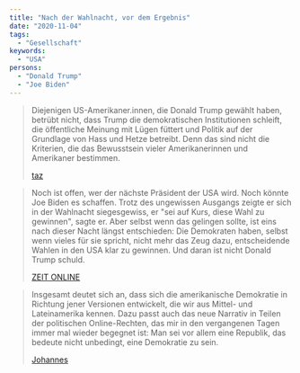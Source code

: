 ```yaml
---
title: "Nach der Wahlnacht, vor dem Ergebnis"
date: "2020-11-04"
tags:
  - "Gesellschaft"
keywords:
  - "USA"
persons:
  - "Donald Trump"
  - "Joe Biden"
---
```


> Diejenigen US-Amerikaner.innen, die Donald Trump gewählt haben, betrübt nicht, dass Trump die demokratischen Institutionen schleift, die öffentliche Meinung mit Lügen füttert und Politik auf der Grundlage von Hass und Hetze betreibt. Denn das sind nicht die Kriterien, die das Bewusstsein vieler Amerikanerinnen und Amerikaner bestimmen.
>
> [taz](https://taz.de/Trump-und-seine-Waehlerschaft/!5726195/)

> Noch ist offen, wer der nächste Präsident der USA wird. Noch könnte Joe Biden es schaffen. Trotz des ungewissen Ausgangs zeigte er sich in der Wahlnacht siegesgewiss, er "sei auf Kurs, diese Wahl zu gewinnen", sagte er. Aber selbst wenn das gelingen sollte, ist eins nach dieser Nacht längst entschieden: Die Demokraten haben, selbst wenn vieles für sie spricht, nicht mehr das Zeug dazu, entscheidende Wahlen in den USA klar zu gewinnen. Und daran ist nicht Donald Trump schuld.
>
> [ZEIT ONLINE](https://www.zeit.de/politik/ausland/2020-11/us-demokraten-joe-biden-praesidentschaftswahl-niederlage)

> Insgesamt deutet sich an, dass sich die amerikanische Demokratie in Richtung jener Versionen entwickelt, die wir aus Mittel- und Lateinamerika kennen. Dazu passt auch das neue Narrativ in Teilen der politischen Online-Rechten, das mir in den vergangenen Tagen immer mal wieder begegnet ist: Man sei vor allem eine Republik, das bedeute nicht unbedingt, eine Demokratie zu sein.
>
> [Johannes](https://kopfzeiler.org/blog/2020/11/04/nach-den-us-wahlen/)
